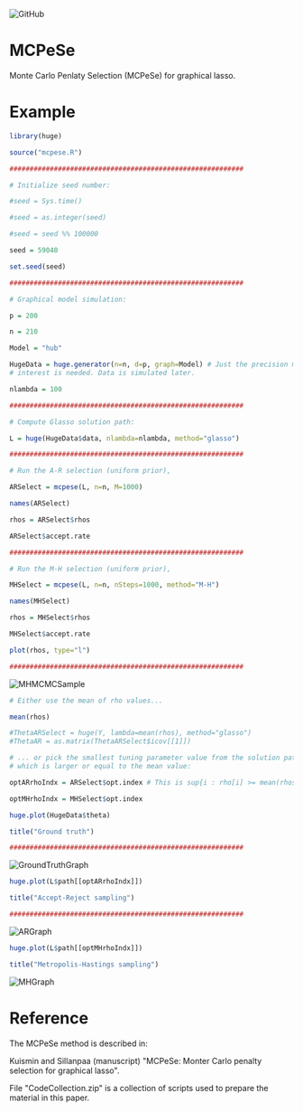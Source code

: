 ![GitHub](https://img.shields.io/github/license/markkukuismin/ARPS)

# MCPeSe
Monte Carlo Penlaty Selection (MCPeSe) for graphical lasso.

# Example

```r
library(huge)

source("mcpese.R")

##########################################################

# Initialize seed number:

#seed = Sys.time()

#seed = as.integer(seed)

#seed = seed %% 100000

seed = 59040

set.seed(seed)

##########################################################

# Graphical model simulation:

p = 200

n = 210

Model = "hub"

HugeData = huge.generator(n=n, d=p, graph=Model) # Just the precision matrix corresponding to the graphical model of
# interest is needed. Data is simulated later.

nlambda = 100

##########################################################

# Compute Glasso solution path:

L = huge(HugeData$data, nlambda=nlambda, method="glasso")

##########################################################

# Run the A-R selection (uniform prior),

ARSelect = mcpese(L, n=n, M=1000)

names(ARSelect)

rhos = ARSelect$rhos

ARSelect$accept.rate

##########################################################

# Run the M-H selection (uniform prior),

MHSelect = mcpese(L, n=n, nSteps=1000, method="M-H")

names(MHSelect)

rhos = MHSelect$rhos

MHSelect$accept.rate

plot(rhos, type="l")

##########################################################
```

![MHMCMCSample](https://user-images.githubusercontent.com/40263834/81556858-b38c1880-9393-11ea-8eda-50274a57d9a6.png)

```r
# Either use the mean of rho values...

mean(rhos)

#ThetaARSelect = huge(Y, lambda=mean(rhos), method="glasso")
#ThetaAR = as.matrix(ThetaARSelect$icov[[1]])

# ... or pick the smallest tuning parameter value from the solution path
# which is larger or equal to the mean value:

optARrhoIndx = ARSelect$opt.index # This is sup{i : rho[i] >= mean(rhos)}

optMHrhoIndx = MHSelect$opt.index

huge.plot(HugeData$theta)

title("Ground truth")

##########################################################
```

![GroundTruthGraph](https://user-images.githubusercontent.com/40263834/81557077-0f56a180-9394-11ea-8827-84b046cbf667.png)

```r
huge.plot(L$path[[optARrhoIndx]])

title("Accept-Reject sampling")

##########################################################
```
![ARGraph](https://user-images.githubusercontent.com/40263834/81557112-1d0c2700-9394-11ea-9883-a7e72507c12f.png)

```r
huge.plot(L$path[[optMHrhoIndx]])

title("Metropolis-Hastings sampling")
```
![MHGraph](https://user-images.githubusercontent.com/40263834/81557140-272e2580-9394-11ea-8cb0-054910e678b2.png)

# Reference

The MCPeSe method is described in:

Kuismin and Sillanpaa (manuscript) "MCPeSe: Monter Carlo penalty selection for graphical lasso".

File "CodeCollection.zip" is a collection of scripts used to prepare the material in this paper.

